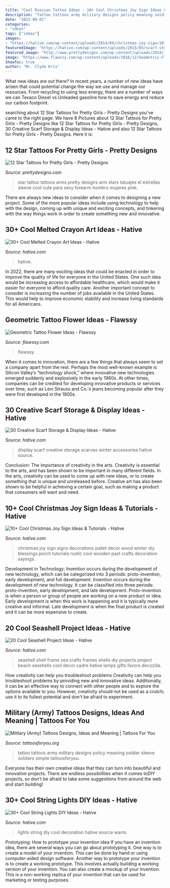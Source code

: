 ```yaml
---
title: "Cool Russian Tattoo Ideas - 10+ Cool Christmas Joy Sign Ideas &amp; Tutorials"
description: "Tattoo tattoos army military designs policy meaning soldier sleeve soldiers simple tattoosforyou"
date: "2023-09-01"
categories:
- "ideas"
tags: ["ideas"]
images:
- "https://hative.com/wp-content/uploads/2014/09/christmas-joy-sign/10-christmas-joy-sign-ideas-and-tutorials.jpg"
featuredImage: "https://hative.com/wp-content/uploads/2015/03/scarf-storage-ideas/5-creative-scarf-storage-and-display-ideas.jpg"
featured_image: "http://www.prettydesigns.com/wp-content/uploads/2014/12/Star-Tattoo-on-Arms.jpg"
image: "https://www.flawssy.com/wp-content/uploads/2016/12/Geometric-Flower-Tattoo-Design.jpg"
ShowToc: true
author: "Mr. Clyde Kris"
---
```



What new ideas are out there?
In recent years, a number of new ideas have arisen that could potential change the way we use and manage our resources. From recycling to using less energy, there are a number of ways we can Texaco Diesel vs Unleaded gasoline how to save energy and reduce our carbon footprint.

	

		
searching about 12 Star Tattoos for Pretty Girls - Pretty Designs you've came to the right page. We have 8 Pictures about 12 Star Tattoos for Pretty Girls - Pretty Designs like 12 Star Tattoos for Pretty Girls - Pretty Designs, 30 Creative Scarf Storage &amp; Display Ideas - Hative and also 12 Star Tattoos for Pretty Girls - Pretty Designs. Here it is:
		
    
## 12 Star Tattoos For Pretty Girls - Pretty Designs

<img loading=lazy src="http://www.prettydesigns.com/wp-content/uploads/2014/12/Star-Tattoo-on-Arms.jpg" onerror="this.onerror=null;this.src='https://tse4.mm.bing.net/th?id=OIP.u83yNokE4H2NiIDBwWvhjAHaJ4&amp;pid=15.1';" alt="12 Star Tattoos for Pretty Girls - Pretty Designs">

_Source: prettydesigns.com_

>star tattoo tattoos arms pretty designs arm stars tatuajes el estrellas sleeve cool cute para sexy forearm hombro mujeres pink. 

	

There are always new ideas to consider when it comes to designing a new project. Some of the more popular ideas include using technology to help with the design, coming up with unique and exciting concepts, and tinkering with the way things work in order to create something new and innovative.

    
## 30+ Cool Melted Crayon Art Ideas - Hative

<img loading=lazy src="http://hative.com/wp-content/uploads/2014/04/melted-crayon-art/10-gymnastics.jpg" onerror="this.onerror=null;this.src='https://tse1.mm.bing.net/th?id=OIP.znXxIh5UvBw51Ktxt235XgHaJ4&amp;pid=15.1';" alt="30+ Cool Melted Crayon Art Ideas - Hative">

_Source: hative.com_

>hative. 

	

In 2022, there are many exciting ideas that could be enacted in order to improve the quality of life for everyone in the United States. One such idea would be increasing access to affordable healthcare, which would make it easier for everyone to afford quality care. Another important concept to consider is increasing the number of jobs available in the United States. This would help to improve economic stability and increase living standards for all Americans.

    
## Geometric Tattoo Flower Ideas - Flawssy

<img loading=lazy src="https://www.flawssy.com/wp-content/uploads/2016/12/Geometric-Flower-Tattoo-Design.jpg" onerror="this.onerror=null;this.src='https://tse4.mm.bing.net/th?id=OIP.Lk07cCAA5Q-ngu4t1uUI_AHaLH&amp;pid=15.1';" alt="Geometric Tattoo Flower Ideas - Flawssy">

_Source: flawssy.com_

>flawssy. 

	

When it comes to innovation, there are a few things that always seem to set a company apart from the rest. Perhaps the most well-known example is Silicon Valley’s “technology shock,” where innovative new technologies emerged suddenly and explosively in the early 1960s. At other times, companies can be credited for developing innovative products or services over time, such as Levi Strauss and Co.'s jeans becoming popular after they were first developed in the 1800s.

    
## 30 Creative Scarf Storage &amp; Display Ideas - Hative

<img loading=lazy src="https://hative.com/wp-content/uploads/2015/03/scarf-storage-ideas/5-creative-scarf-storage-and-display-ideas.jpg" onerror="this.onerror=null;this.src='https://tse3.mm.bing.net/th?id=OIP.C7vsjFHEckY2RiPxWHCaIwHaOn&amp;pid=15.1';" alt="30 Creative Scarf Storage &amp; Display Ideas - Hative">

_Source: hative.com_

>display scarf creative storage scarves winter accessories hative source. 

	

Conclusion: The importance of creativity in the arts.
Creativity is essential to the arts, and has been shown to be important in many different fields. In the arts, creativity can be used to come up with new ideas, or to create something that is unique and unreleased before. Creative art has also been shown to be helpful in achieving a certain goal, such as making a product that consumers will want and need.

    
## 10+ Cool Christmas Joy Sign Ideas &amp; Tutorials - Hative

<img loading=lazy src="https://hative.com/wp-content/uploads/2014/09/christmas-joy-sign/10-christmas-joy-sign-ideas-and-tutorials.jpg" onerror="this.onerror=null;this.src='https://tse4.mm.bing.net/th?id=OIP.l2F_ERFExURqzRMtj-SSXQHaJ4&amp;pid=15.1';" alt="10+ Cool Christmas Joy Sign Ideas &amp; Tutorials - Hative">

_Source: hative.com_

>christmas joy sign signs decorations pallet decor wood winter diy blessings porch tutorials rustic cool wooden past crafts decoration sayings. 

	

Development in Technology: Invention occurs during the development of new technology, which can be categorized into 3 periods: proto-invention, early development, and full development.
Invention occurs during the development of new technology. It can be classified into three periods: proto-invention, early development, and late development. Proto-invention is when a person or group of people are working on a new product or idea. Early development is when this work is happening and it is typically more creative and informal. Late development is when the final product is created and it can be more expensive to create.

    
## 20 Cool Seashell Project Ideas - Hative

<img loading=lazy src="https://hative.com/wp-content/uploads/2014/12/seashell-project-ideas/11-sea-shell-photo-frame.jpg" onerror="this.onerror=null;this.src='https://tse4.mm.bing.net/th?id=OIP.zg4oFNNHPHchdF10OVI2mQHaJ4&amp;pid=15.1';" alt="20 Cool Seashell Project Ideas - Hative">

_Source: hative.com_

>seashell shell frame sea crafts frames shells diy projects project beach seashells cool decor cadre hative lamps gifts favors decozilla. 

	

How creativity can help you troubleshoot problems
Creativity can help you troubleshoot problems by providing new and innovative ideas. Additionally, it can be an effective way to connect with other people and to explore the options available to you. However, creativity should not be used as a crutch; use it to its fullest potential and don't be afraid to experiment.

    
## Military (Army) Tattoos Designs, Ideas And Meaning | Tattoos For You

<img loading=lazy src="http://www.tattoosforyou.org/wp-content/uploads/2013/10/US-Army-Tattoo-Designs-769x1024.jpg" onerror="this.onerror=null;this.src='https://tse4.mm.bing.net/th?id=OIP.knRZP6WWleOpMJ7XZMFIagHaJ3&amp;pid=15.1';" alt="Military (Army) Tattoos Designs, Ideas and Meaning | Tattoos For You">

_Source: tattoosforyou.org_

>tattoo tattoos army military designs policy meaning soldier sleeve soldiers simple tattoosforyou. 

	

Everyone has their own creative ideas that they can turn into beautiful and innovative projects. There are endless possibilities when it comes toDIY projects, so don't be afraid to take some suggestions from around the web and start building!

    
## 30+ Cool String Lights DIY Ideas - Hative

<img loading=lazy src="https://hative.com/wp-content/uploads/2015/01/string-lights-diy-ideas/29-string-lights-diy-ideas.jpg" onerror="this.onerror=null;this.src='https://tse1.mm.bing.net/th?id=OIP.2odQdrxZhX5lArtTUGVMBgHaJ4&amp;pid=15.1';" alt="30+ Cool String Lights DIY Ideas - Hative">

_Source: hative.com_

>lights string diy cool decoration hative source warm. 

	

Prototyping: How to prototype your invention idea
If you have an invention idea, there are several ways you can go about prototyping it. One way is to create a model of your invention. This can be done by hand or using computer-aided design software. Another way to prototype your invention is to create a working prototype. This involves actually building a working version of your invention. You can also create a mockup of your invention. This is a non-working replica of your invention that can be used for marketing or testing purposes.

